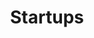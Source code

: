 ---
order: "01"
title: "Startups"
nav:
  - heading: Data Communications
    nested-nav:
      - nested-heading: American Data Systems
        nested-sections:
          - "3.9"
          - "5.5"
          - "5.7"
          - "5.11"
          - "7.6"
      - nested-heading: Codex
        nested-sections:
          - "c.1"
          - "3.1"
          - "3.5"
          - "3.8"
          - "5.4"
          - "5.6"
          - "5.10"
          - "5.12"
          - "7.3"
          - "7.5"
          - "7.8"
          - "7.11"
          - "9.13"
          - "10.11"
          - "12.10"
          - "12.22"
          - "13.7"
          - "13.25"
          - "14.12"
      - nested-heading: Concord Data Systems
        nested-sections:
          - "10.4"
          - "10.15"
          - "12.7"
          - "12.19"
          - "14.19"
      - nested-heading: Digital Communications Associates
        nested-sections:
          - "13.9"
          - "13.23"
          - "14.15"
      - nested-heading: General Datacomm
        nested-sections:
          - "5.1"
          - "7.9"
          - "13.5"
          - "13.28"
      - nested-heading: Infotron
        nested-sections:
          - "5.1"
          - "7.9"
          - "13.14"
          - "13.28"
      - nested-heading: Intertel
        nested-sections:
          - "5.4"
          - "7.9"
      - nested-heading: Micom
        nested-sections:
          - "7.6"
          - "7.10"
          - "7.12"
          - "9.12"
          - "10.10"
          - "12.11"
          - "12.23"
          - "13.8"
          - "13.26"
          - "14.13"
      - nested-heading: Milgo
        nested-sections:
          - "3.1"
          - "3.5"
          - "3.8"
          - "5.9"
          - "5.13"
          - "7.9"
          - "7.11"
          - "13.28"
      - nested-heading: Paradyne
        nested-sections:
          - "5.1"
          - "5.13"
          - "7.9"
          - "10.12"
          - "12.1"
          - "13.15"
          - "13.28"
      - nested-heading: Timeplex
        nested-sections:
          - "5.1"
          - "7.12"
          - "12.1"
          - "13.6"
          - "13.27"
      - nested-heading: Universal Data Systems
        nested-sections:
          - "5.1"
      - nested-heading: Vadic
        nested-sections:
          - "5.1"
          - "5.13"
          - "7.6"
  - heading: Networking
    nested-nav:
      - nested-heading: 3Com
        nested-sections:
          - "1.0"
      - nested-heading: Bridge Communications
        nested-sections:
          - "1.0"
      - nested-heading: Communications Machinery Corporation
        nested-sections:
          - "1.0"
      - nested-heading: Concord Data Systems
        nested-sections:
          - "1.0"
      - nested-heading: Excelan
        nested-sections:
          - "1.0"
      - nested-heading: Equinox
        nested-sections:
          - "1.0"
      - nested-heading: Interlan
        nested-sections:
          - "1.0"
      - nested-heading: Metapath
        nested-sections:
          - "1.0"
      - nested-heading: Proteon
        nested-sections:
          - "1.0"
      - nested-heading: Sytek
        nested-sections:
          - "1.0"
      - nested-heading: Ungermann-Bass
        nested-sections:
          - "1.0"
  - heading: Internetworking
    nested-nav:
      - nested-heading: Cisco
        nested-sections:
          - "1.0"
      - nested-heading: NET
        nested-sections:
          - "1.0"
      - nested-heading: Proteon
        nested-sections:
          - "1.0"
      - nested-heading: Retix
        nested-sections:
          - "1.0"
      - nested-heading: Wellfleet
        nested-sections:
          - "1.0"
---